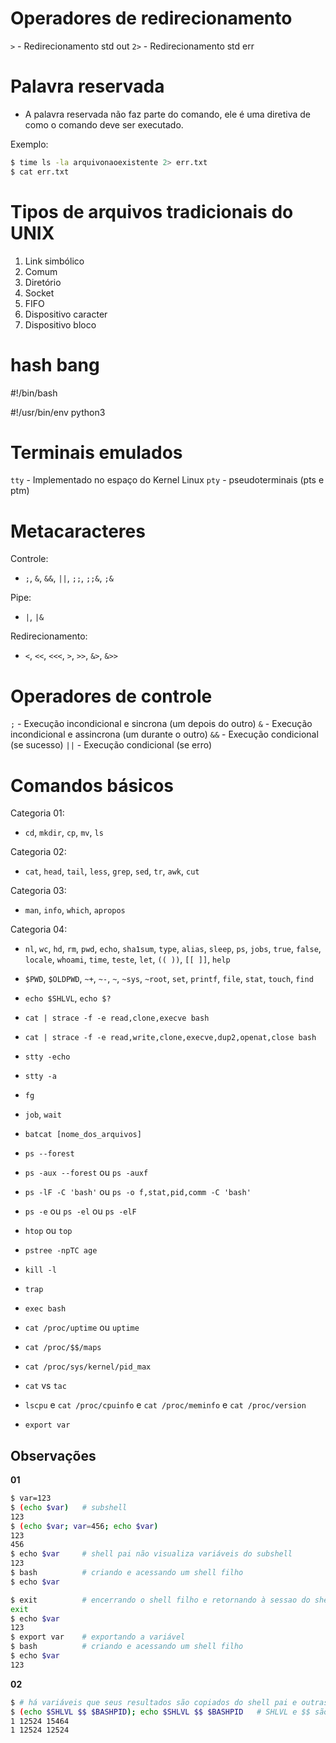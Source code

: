 # Operadores de redirecionamento

`>` - Redirecionamento std out
`2>` - Redirecionamento std err


# Palavra reservada

- A palavra reservada não faz parte do comando, ele é uma diretiva de como o comando deve ser executado.

Exemplo:
```bash
$ time ls -la arquivonaoexistente 2> err.txt
$ cat err.txt
```

# Tipos de arquivos tradicionais do UNIX

1. Link simbólico
2. Comum
3. Diretório
4. Socket
5. FIFO
6. Dispositivo caracter
7. Dispositivo bloco

# hash bang

#!/bin/bash

#!/usr/bin/env python3

# Terminais emulados

`tty` - Implementado no espaço do Kernel Linux
`pty` - pseudoterminais (pts e ptm)

# Metacaracteres

Controle:

- `;`, `&`, `&&`, `||`, `;;`, `;;&`, `;&`

Pipe:

- `|`, `|&`

Redirecionamento:

- `<`, `<<`, `<<<`, `>`, `>>`, `&>`, `&>>`

# Operadores de controle

`;` - Execução incondicional e sincrona (um depois do outro)
`&` - Execução incondicional e assincrona (um durante o outro)
`&&` - Execução condicional (se sucesso)
`||` - Execução condicional (se erro)


# Comandos básicos

Categoria 01:

- `cd`, `mkdir`, `cp`, `mv`, `ls`

Categoria 02:

- `cat`, `head`, `tail`, `less`, `grep`, `sed`, `tr`, `awk`, `cut`

Categoria 03: 

- `man`, `info`, `which`, `apropos`

Categoria 04: 

- `nl`, `wc`, `hd`, `rm`, `pwd`, `echo`, `sha1sum`, `type`, `alias`, `sleep`, `ps`, `jobs`, `true`, `false`, `locale`, `whoami`, `time`, `teste`, `let`, `(( ))`, `[[ ]]`, `help`
- `$PWD`, `$OLDPWD`, `~+`, `~-`, `~`, `~sys`, `~root`, `set`, `printf`, `file`, `stat`, `touch`, `find`
- `echo $SHLVL`, `echo $?`
- `cat | strace -f -e read,clone,execve bash`
- `cat | strace -f -e read,write,clone,execve,dup2,openat,close bash`
- `stty -echo`                      <!-- desligando a função echo no momento da escrita -->
- `stty -a`                         <!-- exibe valore associados à sinalizações -->
- `fg`                              <!-- pega o último processo em segundo plano e torna em primeiro plano -->
- `job`, `wait`
- `batcat [nome_dos_arquivos]`
- `ps --forest`                     <!-- traça a ramificação -->
- `ps -aux --forest` ou `ps -auxf`
- `ps -lF -C 'bash'` ou `ps -o f,stat,pid,comm -C 'bash'`
- `ps -e` ou `ps -el` ou `ps -elF`  <!--info estática-->
- `htop` ou `top`                   <!--info dinamica-->
- `pstree -npTC age`
- `kill -l`                         <!-- visualizar a tabela de sinais -->
- `trap`
- `exec bash`                       <!--reinicia o bash-->
- `cat /proc/uptime` ou `uptime`    <!-- exiebe a quantidade de tempo em que o computador está ligado -->
- `cat /proc/$$/maps`               <!-- visualizar as memórias reservadas na RAM para o processo -->
- `cat /proc/sys/kernel/pid_max`    <!-- exibe a quantidade máxima de Process ID que o computador consegue gerar. Após atingir o limite, ele reinicia a partir do 300. Pois os 300 primeiros são reservados para processos internos do S.O. -->
- `cat` vs `tac`                    <!-- cat exibe o arquivo de cima para baixo e o tac exibe de baixo para cima-->
- `lscpu` e `cat /proc/cpuinfo` e `cat /proc/meminfo` e `cat /proc/version`

- `export var`                      <!-- exportar uma variável de um shell para um shell filho -->

## Observações

**01**
```bash
$ var=123
$ (echo $var)   # subshell
123
$ (echo $var; var=456; echo $var)   
123
456
$ echo $var     # shell pai não visualiza variáveis do subshell
123
$ bash          # criando e acessando um shell filho
$ echo $var

$ exit          # encerrando o shell filho e retornando à sessao do shell pai
exit
$ echo $var
123
$ export var    # exportando a variável
$ bash          # criando e acessando um shell filho
$ echo $var
123
```

**02**
```bash
$ # há variáveis que seus resultados são copiados do shell pai e outras não
$ (echo $SHLVL $$ $BASHPID); echo $SHLVL $$ $BASHPID   # SHLVL e $$ são copiados do pai. $BASHPID não é copiado e é gerado no subshell
1 12524 15464
1 12524 12524
```
